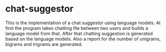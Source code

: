 chat-suggestor
==============

This is the implementation of a chat suggestor using language models. At first the program takes chatting file between two users and builds a language model from that. After that chatting suggestion is generated based on the language models. Also a report for the number of unigrams, bigrams and trigrams are generated. 
